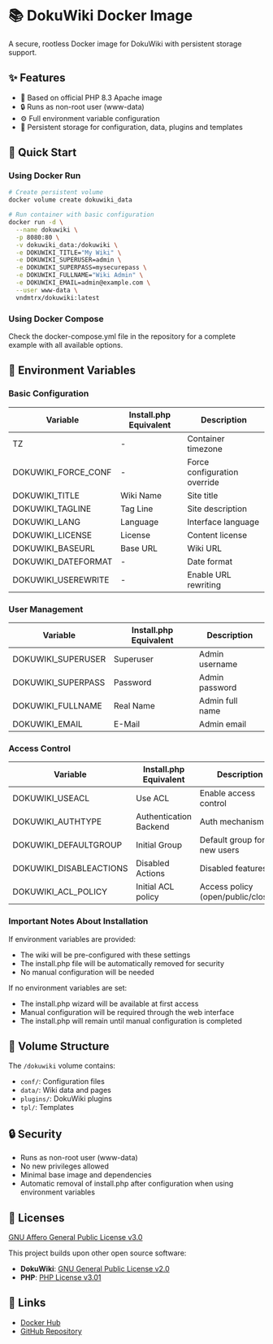 # 📚 DokuWiki Docker Image

A secure, rootless Docker image for DokuWiki with persistent storage support.

## ✨ Features

- 🐳 Based on official PHP 8.3 Apache image
- 🔒 Runs as non-root user (www-data)
- ⚙️ Full environment variable configuration
- 📁 Persistent storage for configuration, data, plugins and templates

## 🚀 Quick Start

### Using Docker Run
```bash
# Create persistent volume
docker volume create dokuwiki_data

# Run container with basic configuration
docker run -d \
  --name dokuwiki \
  -p 8080:80 \
  -v dokuwiki_data:/dokuwiki \
  -e DOKUWIKI_TITLE="My Wiki" \
  -e DOKUWIKI_SUPERUSER=admin \
  -e DOKUWIKI_SUPERPASS=mysecurepass \
  -e DOKUWIKI_FULLNAME="Wiki Admin" \
  -e DOKUWIKI_EMAIL=admin@example.com \
  --user www-data \
  vndmtrx/dokuwiki:latest
```

### Using Docker Compose
Check the docker-compose.yml file in the repository for a complete example with all available options.

## 🔧 Environment Variables

### Basic Configuration
| Variable | Install.php Equivalent | Description |
|----------|----------------------|-------------|
| TZ | - | Container timezone |
| DOKUWIKI_FORCE_CONF | - | Force configuration override |
| DOKUWIKI_TITLE | Wiki Name | Site title |
| DOKUWIKI_TAGLINE | Tag Line | Site description |
| DOKUWIKI_LANG | Language | Interface language |
| DOKUWIKI_LICENSE | License | Content license |
| DOKUWIKI_BASEURL | Base URL | Wiki URL |
| DOKUWIKI_DATEFORMAT | - | Date format |
| DOKUWIKI_USEREWRITE | - | Enable URL rewriting |

### User Management
| Variable | Install.php Equivalent | Description |
|----------|----------------------|-------------|
| DOKUWIKI_SUPERUSER | Superuser | Admin username |
| DOKUWIKI_SUPERPASS | Password | Admin password |
| DOKUWIKI_FULLNAME | Real Name | Admin full name |
| DOKUWIKI_EMAIL | E-Mail | Admin email |

### Access Control
| Variable | Install.php Equivalent | Description | Default |
|----------|----------------------|-------------|---------|
| DOKUWIKI_USEACL | Use ACL | Enable access control | - |
| DOKUWIKI_AUTHTYPE | Authentication Backend | Auth mechanism | - |
| DOKUWIKI_DEFAULTGROUP | Initial Group | Default group for new users | - |
| DOKUWIKI_DISABLEACTIONS | Disabled Actions | Disabled features | - |
| DOKUWIKI_ACL_POLICY | Initial ACL policy | Access policy (open/public/closed) | open |

### Important Notes About Installation

If environment variables are provided:
- The wiki will be pre-configured with these settings
- The install.php file will be automatically removed for security
- No manual configuration will be needed

If no environment variables are set:
- The install.php wizard will be available at first access
- Manual configuration will be required through the web interface
- The install.php will remain until manual configuration is completed

## 📁 Volume Structure

The `/dokuwiki` volume contains:
- `conf/`: Configuration files
- `data/`: Wiki data and pages
- `plugins/`: DokuWiki plugins
- `tpl/`: Templates

## 🔒 Security

- Runs as non-root user (www-data)
- No new privileges allowed
- Minimal base image and dependencies
- Automatic removal of install.php after configuration when using environment variables

## 📜 Licenses

[GNU Affero General Public License v3.0](https://www.gnu.org/licenses/agpl-3.0.en.html)

This project builds upon other open source software:

- **DokuWiki**: [GNU General Public License v2.0](https://github.com/dokuwiki/dokuwiki/blob/master/LICENSE)
- **PHP**: [PHP License v3.01](https://www.php.net/license/3_01.txt)

## 🔗 Links

- [Docker Hub](https://hub.docker.com/r/vndmtrx/dokuwiki)
- [GitHub Repository](https://github.com/vndmtrx/dokuwiki-docker)